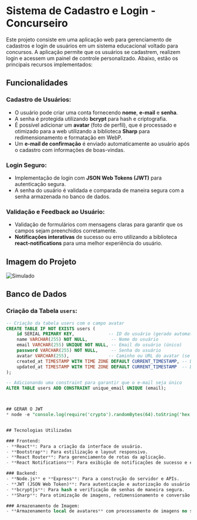 # Sistema de Cadastro e Login - Concurseiro

Este projeto consiste em uma aplicação web para gerenciamento de cadastros e login de usuários em um sistema educacional voltado para concursos. A aplicação permite que os usuários se cadastrem, realizem login e acessem um painel de controle personalizado. Abaixo, estão os principais recursos implementados:

## Funcionalidades

### Cadastro de Usuários:
- O usuário pode criar uma conta fornecendo **nome**, **e-mail** e **senha**.
- A senha é protegida utilizando **bcrypt** para hash e criptografia.
- É possível adicionar um **avatar** (foto de perfil), que é processado e otimizado para a web utilizando a biblioteca **Sharp** para redimensionamento e formatação em WebP.
- Um **e-mail de confirmação** é enviado automaticamente ao usuário após o cadastro com informações de boas-vindas.

### Login Seguro:
- Implementação de login com **JSON Web Tokens (JWT)** para autenticação segura.
- A senha do usuário é validada e comparada de maneira segura com a senha armazenada no banco de dados.

### Validação e Feedback ao Usuário:
- Validação de formulários com mensagens claras para garantir que os campos sejam preenchidos corretamente.
- **Notificações interativas** de sucesso ou erro utilizando a biblioteca **react-notifications** para uma melhor experiência do usuário.


## Imagem do Projeto
![Simulado](github/imgs/202411070910.gif)


## Banco de Dados

### Criação da Tabela `users`:

```sql
-- Criação da tabela users com o campo avatar
CREATE TABLE IF NOT EXISTS users (
    id SERIAL PRIMARY KEY,             -- ID do usuário (gerado automaticamente)
    name VARCHAR(255) NOT NULL,         -- Nome do usuário
    email VARCHAR(255) UNIQUE NOT NULL, -- Email do usuário (único)
    password VARCHAR(255) NOT NULL,     -- Senha do usuário
    avatar VARCHAR(255),               -- Caminho ou URL do avatar (se houver)
    created_at TIMESTAMP WITH TIME ZONE DEFAULT CURRENT_TIMESTAMP, -- Data de criação
    updated_at TIMESTAMP WITH TIME ZONE DEFAULT CURRENT_TIMESTAMP  -- Data de atualização
);

-- Adicionando uma constraint para garantir que o e-mail seja único
ALTER TABLE users ADD CONSTRAINT unique_email UNIQUE (email);



## GERAR O JWT 
* node -e "console.log(require('crypto').randomBytes(64).toString('hex'));"


## Tecnologias Utilizadas

### Frontend:
- **React**: Para a criação da interface de usuário.
- **Bootstrap**: Para estilização e layout responsivo.
- **React Router**: Para gerenciamento de rotas da aplicação.
- **React Notifications**: Para exibição de notificações de sucesso e erro.

### Backend:
- **Node.js** e **Express**: Para a construção do servidor e APIs.
- **JWT (JSON Web Token)**: Para autenticação e autorização do usuário.
- **bcryptjs**: Para hash e verificação de senhas de maneira segura.
- **Sharp**: Para otimização de imagens, redimensionamento e conversão para o formato WebP.

### Armazenamento de Imagem:
- **Armazenamento local de avatares** com processamento de imagens no servidor.
